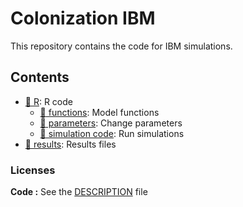 
<!-- README.md is generated from README.Rmd. Please edit that file -->

# Colonization IBM

This repository contains the code for IBM simulations.

## Contents

- [:file_folder: R](R): R code
  - [:page_facing_up: functions](functions.R): Model functions
  - [:page_facing_up: parameters](parameters.R): Change parameters
  - [:page_facing_up: simulation code](main.R): Run simulations
- [:file_folder: results](results): Results files

### Licenses

**Code :** See the [DESCRIPTION](DESCRIPTION) file
